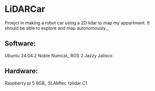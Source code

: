 # LiDARCar
Proejct in making a robot car using a 2D lidar to map my appartment. It should be able to explore and map autonomously._

## Software:
Ubuntu 24.04.2 Noble Numcat_
ROS 2 Jazzy Jalisco

## Hardware:
Raspberry pi 5 8GB_
SLAMtec rplidar C1
